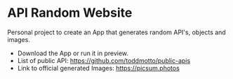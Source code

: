 # API Random Website

Personal project to create an App that generates random API's, objects and images.

  * Download the App or run it in preview.
  * List of public API: https://github.com/toddmotto/public-apis
  * Link to official generated Images: https://picsum.photos
